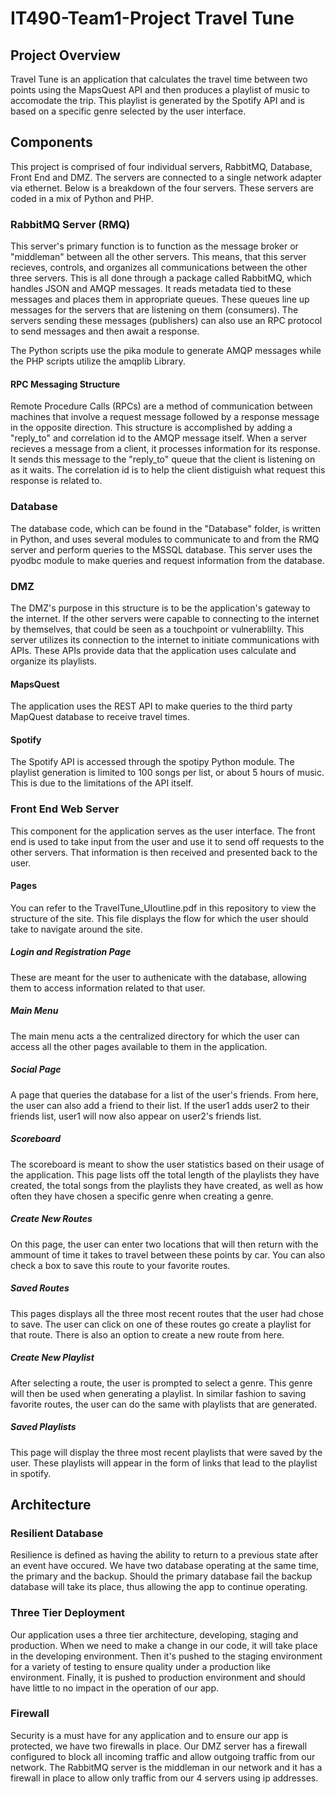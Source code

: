 # IT490-Team1-Project Travel Tune

## Project Overview
Travel Tune is an application that calculates the travel time between two points using the MapsQuest API and then produces a playlist of music to accomodate the trip. This playlist is generated by the Spotify API and is based on a specific genre selected by the user interface. 

## Components
This project is comprised of four individual servers, RabbitMQ, Database, Front End and DMZ. The servers are connected to a single network adapter via ethernet. Below is a breakdown of the four servers. These servers are coded in a mix of Python and PHP.

### RabbitMQ Server (RMQ)
This server's primary function is to function as the message broker or "middleman" between all the other servers. This means, that this server recieves, controls, and organizes all communications between the other three servers. This is all done through a package called RabbitMQ, which handles JSON and AMQP messages. It reads metadata tied to these messages and places them in appropriate queues. These queues line up messages for the servers that are listening on them (consumers). The servers sending these messages (publishers) can also use an RPC protocol to send messages and then await a response.   

The Python scripts use the pika module to generate AMQP messages while the PHP scripts utilize the amqplib Library.   

#### RPC Messaging Structure
Remote Procedure Calls (RPCs) are a method of communication between machines that involve a request message followed by a response message in the opposite direction. This structure is accomplished by adding a "reply_to" and correlation id to the AMQP message itself. When a server recieves a message from a client, it processes information for its response. It sends this message to the "reply_to" queue that the client is listening on as it waits. The correlation id is to help the client distiguish what request this response is related to.      

### Database
The database code, which can be found in the "Database" folder, is written in Python, and uses several modules to communicate to and from the RMQ server and perform queries to the MSSQL database. This server uses the pyodbc module to make queries and request information from the database.    

### DMZ
The DMZ's purpose in this structure is to be the application's gateway to the internet. If the other servers were capable to connecting to the internet by themselves, that could be seen as a touchpoint or vulnerablilty. This server utilizes its connection to the internet to initiate communications with APIs. These APIs provide data that the application uses calculate and organize its playlists. 

#### MapsQuest
The application uses the REST API to make queries to the third party MapQuest database to receive travel times.

#### Spotify
The Spotify API is accessed through the spotipy Python module. The playlist generation is limited to 100 songs per list, or about 5 hours of music. This is due to the limitations of the API itself. 

### Front End Web Server
This component for the application serves as the user interface. The front end is used to take input from the user and use it to send off requests to the other servers. That information is then received and presented back to the user.

#### Pages
You can refer to the TravelTune_UIoutline.pdf in this repository to view the structure of the site. This file displays the flow for which the user should take to navigate around the site.

##### Login and Registration Page
These are meant for the user to authenicate with the database, allowing them to access information related to that user.

##### Main Menu
The main menu acts a the centralized directory for which the user can access all the other pages available to them in the application. 

##### Social Page
A page that queries the database for a list of the user's friends.  From here, the user can also add a friend to their list. If the user1 adds user2 to their friends list, user1 will now also appear on user2's friends list. 

##### Scoreboard
The scoreboard is meant to show the user statistics based on their usage of the application. This page lists off the total length of the playlists they have created, the total songs from the playlists they have created, as well as how often they have chosen a specific genre when creating a genre.

##### Create New Routes
On this page, the user can enter two locations that will then return with the ammount of time it takes to travel between these points by car. You can also check a box to save this route to your favorite routes. 

##### Saved Routes
This pages displays all the three most recent routes that the user had chose to save. The user can click on one of these routes go create a playlist for that route.  There is also an option to create a new route from here.   

##### Create New Playlist
After selecting a route, the user is prompted to select a genre. This genre will then be used when generating a playlist. In similar fashion to saving favorite routes, the user can do the same with playlists that are generated.

##### Saved Playlists
This page will display the three most recent playlists that were saved by the user. These playlists will appear in the form of links that lead to the playlist in spotify. 


## Architecture

### Resilient Database
Resilience is defined as having the ability to return to a previous state after an event have occured. We have two database operating at the same time, the primary and the backup. Should the primary database fail the backup database will take its place, thus allowing the app to continue operating. 


### Three Tier Deployment 
Our application uses a three tier architecture, developing, staging and production. When we need to make a change in our code, it will take place in the developing environment. Then it's pushed to the staging environment for a variety of testing to ensure quality under a production like environment. Finally, it is pushed to production environment and should have little to no impact in the operation of our app. 


### Firewall
Security is a must have for any application and to ensure our app is protected, we have two firewalls in place. Our DMZ server has a firewall configured to block all incoming traffic and allow outgoing traffic from our network. The RabbitMQ server is the middleman in our network and it has a firewall in place to allow only traffic from our 4 servers using ip addresses. 


